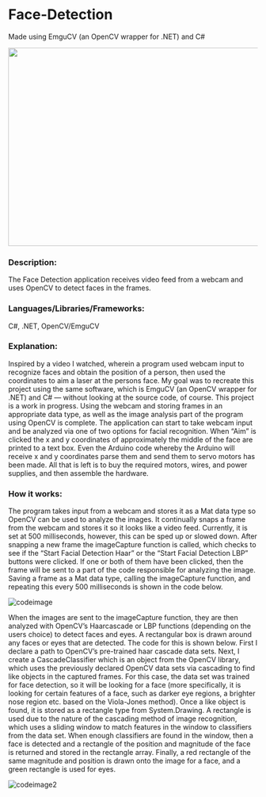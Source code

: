 # Face-Detection
Made using EmguCV (an OpenCV wrapper for .NET) and C#

<img src="https://lucasgigliozzi.com/wp-content/uploads/2019/11/facedetection-768x434.png" width="800" height="400" />

### Description: 
The Face Detection application receives video feed from a webcam and uses OpenCV to detect faces in the frames.

### Languages/Libraries/Frameworks: 
C#, .NET, OpenCV/EmguCV

### Explanation: 
Inspired by a video I watched, wherein a program used webcam input to recognize faces and obtain the position of a person, then used the coordinates to aim a laser at the persons face. My goal was to recreate this project using the same software, which is EmguCV (an OpenCV wrapper for .NET) and C# — without looking at the source code, of course. This project is a work in progress. Using the webcam and storing frames in an appropriate data type, as well as the image analysis part of the program using OpenCV is complete. The application can start to take webcam input and be analyzed via one of two options for facial recognition. When “Aim” is clicked the x and y coordinates of approximately the middle of the face are printed to a text box. Even the Arduino code whereby the Arduino will receive x and y coordinates parse them and send them to servo motors has been made. All that is left is to buy the required motors, wires, and power supplies, and then assemble the hardware.

### How it works: 
The program takes input from a webcam and stores it as a Mat data type so OpenCV can be used to analyze the images. It continually snaps a frame from the webcam and stores it so it looks like a video feed. Currently, it is set at 500 milliseconds, however, this can be sped up or slowed down. After snapping a new frame the imageCapture function is called, which checks to see if the “Start Facial Detection Haar” or the “Start Facial Detection LBP” buttons were clicked. If one or both of them have been clicked, then the frame will be sent to a part of the code responsible for analyzing the image. Saving a frame as a Mat data type, calling the imageCapture function, and repeating this every 500 milliseconds is shown in the code below. 

![codeimage](https://lucasgigliozzi.com/wp-content/uploads/2019/11/imagecapfacedetect-768x242.png)

When the images are sent to the imageCapture function, they are then analyzed with OpenCV’s Haarcascade or LBP functions (depending on the users choice) to detect faces and eyes. A rectangular box is drawn around any faces or eyes that are detected. The code for this is shown below. First I declare a path to OpenCV’s pre-trained haar cascade data sets. Next, I create a CascadeClassifier which is an object from the OpenCV library, which uses the previously declared OpenCV data sets via cascading to find like objects in the captured frames. For this case, the data set was trained for face detection, so it will be looking for a face (more specifically, it is looking for certain features of a face, such as darker eye regions, a brighter nose region etc. based on the Viola-Jones method). Once a like object is found, it is stored as a rectangle type from System.Drawing. A rectangle is used due to the nature of the cascading method of image recognition, which uses a sliding window to match features in the window to classifiers from the data set. When enough classifiers are found in the window, then a face is detected and a rectangle of the position and magnitude of the face is returned and stored in the rectangle array. Finally, a red rectangle of the same magnitude and position is drawn onto the image for a face, and a green rectangle is used for eyes.

![codeimage2](https://lucasgigliozzi.com/wp-content/uploads/2019/11/recfacedetect-768x245.png)

